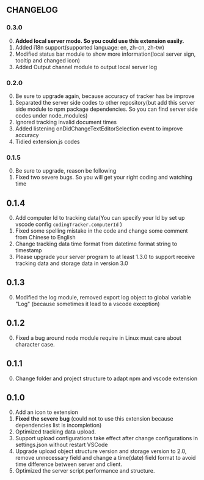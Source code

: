 ## CHANGELOG

### 0.3.0

0. **Added local server mode. So you could use this extension easily.**
1. Added i18n support(supported language: en, zh-cn, zh-tw)
2. Modified status bar module to show more information(local server sign, tooltip and changed icon)
3. Added Output channel module to output local server log

### 0.2.0

0. Be sure to upgrade again, because accuracy of tracker has be improve
1. Separated the server side codes to other repository(but add this server side module to npm package dependencies.
So you can find server side codes under node_modules)
2. Ignored tracking invalid document times
3. Added listening onDidChangeTextEditorSelection event to improve accuracy
4. Tidied extension.js codes

### 0.1.5 

0. Be sure to upgrade, reason be following 
1. Fixed two severe bugs. So you will get your right coding and watching time

## 0.1.4

0. Add computer Id to tracking data(You can specify your Id by set up vscode config
 `codingTracker.computerId` )
1. Fixed some spelling mistake in the code and change some comment from Chinese to English
2. Change tracking data time format from datetime format string to timestamp
3. Please upgrade your server program to at least 1.3.0 to support receive tracking data 
 and storage data in version 3.0  

## 0.1.3

0. Modified the log module, removed export log object to global variable "Log" (because sometimes it lead to a vscode exception)

## 0.1.2

0. Fixed a bug around node module require in Linux must care about character case.

## 0.1.1

0. Change folder and project structure to adapt npm and vscode extension

## 0.1.0

0. Add an icon to extension
1. **Fixed the severe bug** (could not to use this extension because dependencies list is incompletion)
2. Optimized tracking data upload.
3. Support upload configurations take effect after change configurations in settings.json without restart VSCode
4. Upgrade upload object structure version and storage version to 2.0,   
remove unnecessary field and change a time(date) field format to avoid time difference between server and client.
5. Optimized the server script performance and structure.